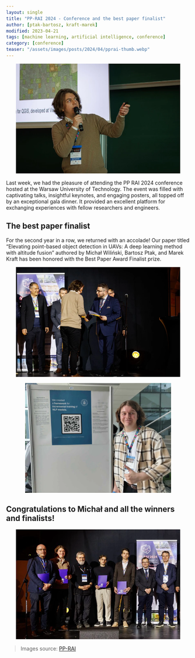 ```yaml
---
layout: single
title: "PP-RAI 2024 - Conference and the best paper finalist"
author: [ptak-bartosz, kraft-marek]
modified: 2023-04-21
tags: [machine learning, artificial intelligence, conference]
category: [conference]
teaser: "/assets/images/posts/2024/04/pprai-thumb.webp"
---
```


<p align="center">
    <img src="/assets/images/posts/2024/04/pprai-pres.webp" height="300px" />
</p>


Last week, we had the pleasure of attending the PP RAI 2024 conference hosted at the Warsaw University of Technology. The event was filled with captivating talks, insightful keynotes, and engaging posters, all topped off by an exceptional gala dinner. It provided an excellent platform for exchanging experiences with fellow researchers and engineers.

## The best paper finalist

For the second year in a row, we returned with an accolade! Our paper titled “Elevating point-based object detection in UAVs: A deep learning method with altitude fusion” authored by Michał Wiliński, Bartosz Ptak, and Marek Kraft has been honored with the Best Paper Award Finalist prize.

<p align="center">
    <img src="/assets/images/posts/2024/04/pprai-michal.webp" height="300px" />
</p>

<p align="center">
    <img src="/assets/images/posts/2024/04/pprai-poster.webp" height="300px" />
</p>


## Congratulations to Michał and all the winners and finalists! 

<p align="center">
    <img src="/assets/images/posts/2024/04/pprai-winners.webp" height="300px" />
</p>

> Images source: [PP-RAI](https://pp-rai.pl/)
